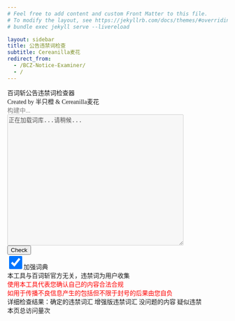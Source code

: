 ```yaml
---
# Feel free to add content and custom Front Matter to this file.
# To modify the layout, see https://jekyllrb.com/docs/themes/#overriding-theme-defaults
# bundle exec jekyll serve --livereload

layout: sidebar
title: 公告违禁词检查
subtitle: Cereanilla麦花
redirect_from:
  - /BCZ-Notice-Examiner/
  - /
---
```

<meta charset="UTF-8">
<style>
body {
  font-family: 'Apple Color Emoji', 'Segoe UI Emoji', 'Noto Color Emoji';
}
</style>
<body>
百词斩公告违禁词检查器<br>
Created by 半只橙 & Cereanilla麦花<br>
<div id="date" style="color:gray">构建中...</div>
<textarea id="notice-input" placeholder="Paste your BCZ notice here..." style="width: 80%; height: 300px;" disabled>正在加载词库...请稍候...</textarea><br><button id="search-btn" class="btn" onclick="check_notice()">Check</button><br><input checked type="checkbox" style="width: 30px; height: 30px;" id="enhanced-check">加强词典
<div id="matches"></div>
<div id="warn">本工具与百词斩官方无关，违禁词为用户收集<br><span style="color:red;" id="warn">使用本工具代表您确认自己的内容合法合规<br>如用于传播不良信息产生的包括但不限于封号的后果由您自负</span><br>
<div>详细检查结果：<span class="pink" title="根据用户提交违禁词验证得到，一般真实有效" onclick="alert(this.title)">确定的违禁词汇</span>
<span class="orange" title="收集坚果墙等等通用违禁词库，范围更广，但很可能有误报" onclick="alert(this.title)">增强版违禁词汇</span>
<span class="aquamarine" title="收集近两周通过的公告筛选得到，一般没问题" onclick="alert(this.title)">没问题的内容</span>
<span class="yellow" title="收集以前被清空过的公告，可能含有违禁词，但准确性不高" onclick="alert(this.title)">疑似违禁</span></div>
<div id="results"></div>
<!-- jszip3.7.1 -->
<script src="{{ site.baseurl }}/assets/js/jszip.min.js"></script>
<script src="{{ site.baseurl }}/assets/js/script.js"></script>
<!-- busuanzi寄咯@25.7.14 -->
<!-- <script async src="//busuanzi.ibruce.info/busuanzi/2.3/busuanzi.pure.mini.js"></script> -->
<span id="busuanzi_container_page_pv">本页总访问量<span id="busuanzi_value_page_pv"></span>次</span>
